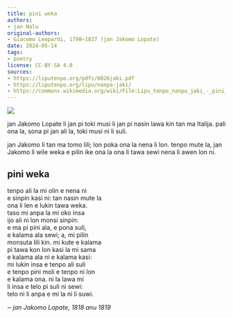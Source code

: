 ```yaml
---
title: pini weka
authors:
- jan Nalu
original-authors:
- Giacomo Leopardi, 1798–1837 (jan Jakomo Lopate)
date: 2024-05-14
tags:
- poetry
license: CC-BY-SA 4.0
sources:
- https://liputenpo.org/pdfs/0026jaki.pdf
- https://liputenpo.org/lipu/nanpa-jaki/
- https://commons.wikimedia.org/wiki/File:Lipu_tenpo_nanpa_jaki_-_pini_weka.png
---
```


![](https://upload.wikimedia.org/wikipedia/commons/f/f3/Lipu_tenpo_nanpa_jaki_-_pini_weka.png)

jan Jakomo Lopate li jan pi toki musi li jan pi nasin lawa kin tan ma Italija. pali ona la, sona pi jan ali la, toki musi ni li suli.

jan Jakomo li tan ma tomo lili; lon poka ona la nena li lon. tenpo mute la, jan Jakomo li wile weka e pilin ike ona la ona li tawa sewi nena li awen lon ni.

## pini weka

tenpo ali la mi olin e nena ni  
e sinpin kasi ni: tan nasin mute la  
ona li len e lukin tawa weka.  
taso mi anpa la mi oko insa  
ijo ali ni lon monsi sinpin:  
e ma pi pini ala, e pona suli,  
e kalama ala sewi; a, mi pilin  
monsuta lili kin. mi kute e kalama  
pi tawa kon lon kasi la mi sama  
e kalama ala ni e kalama kasi:  
mi lukin insa e tenpo ali suli  
e tenpo pini moli e tenpo ni lon  
e kalama ona. ni la lawa mi  
li insa e telo pi suli ni sewi:  
telo ni li anpa e mi la ni li suwi.

*‒ jan Jakomo Lopate, 1818 anu 1819*